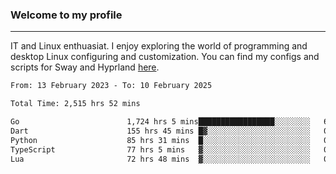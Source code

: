 ### Welcome to my profile

---

IT and Linux enthuasiat. I enjoy exploring the world of programming and desktop Linux configuring and customization. You can find my configs and scripts for Sway and Hyprland [here](https://github.com/uroborosq/mess-of-linux-configurations).

<!-- <div display="block">
 	<img align="left" width="48%" alt="isocalendar" src=".github/metrics/isocalendar_metrics.svg" />
	<img align="center" width="48%" alt="contributions" src=".github/metrics/contributions_metrics.svg" />
	<img align="center" alt="languages" src=".github/metrics/languages_metrics.svg" />
</div> -->

<!-- ![](https://komarev.com/ghpvc/?username=uroborosq&color=success&style=flat-square) -->
<!-- [](https://img.shields.io/github/last-commit/uroborosq/uroborosq?label=Profile%20updated&style=flat-square) -->

<!--START_SECTION:waka-->

```txt
From: 13 February 2023 - To: 10 February 2025

Total Time: 2,515 hrs 52 mins

Go                        1,724 hrs 5 mins█████████████████░░░░░░░░   67.89 %
Dart                      155 hrs 45 mins █▓░░░░░░░░░░░░░░░░░░░░░░░   06.13 %
Python                    85 hrs 31 mins  █░░░░░░░░░░░░░░░░░░░░░░░░   03.37 %
TypeScript                77 hrs 5 mins   ▓░░░░░░░░░░░░░░░░░░░░░░░░   03.04 %
Lua                       72 hrs 48 mins  ▓░░░░░░░░░░░░░░░░░░░░░░░░   02.87 %
```

<!--END_SECTION:waka-->
